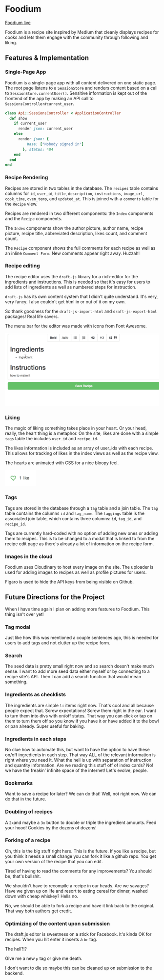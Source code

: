# Foodium

[Foodium live][heroku]

[heroku]: http://foodium.space/

Foodium is a recipe site inspired by Medium that cleanly displays recipes for cooks and lets them engage with the community through following and liking.

## Features & Implementation


### Single-Page App

Foodium is a single-page app with all content  delivered on one static page.  The root page listens to a `SessionStore` and renders content based on a call to `SessionStore.currentUser()`.  Sensitive information is kept out of the frontend of the app by making an API call to `SessionsController#current_user`.

```ruby
class Api::SessionsController < ApplicationController
  def show
    if current_user
      render json: current_user
    else
      render json: {
          base: ["Nobody signed in"]
        }, status: 404
    end
  end
end
  ```

### Recipe Rendering

  Recipes are stored in two tables in the database. The `recipes` table contains columns for `id`, `user_id`, `title`, `description`, `instructions`, `image_url`, `cook_time`, `oven_temp`, and `updated_at`. This is joined with a `comments` table for the `Recipe` view.

  Recipes are rendered in two different components: the `Index` components and the `Recipe` components.

  The `Index` components show the author picture, author name, recipe picture, recipe title, abbreviated description, likes count, and comment count.

The `Recipe` component shows the full comments for each recipe as well as an inline `Comment Form`. New comments appear right away. Huzzah!

### Recipe editing

The recipe editor uses the `draft-js` library for a rich-editor for the ingredients and instructions. This is needed so that it's easy for users to add lists of ingredients as well as numbered steps for instruction.

`draft-js` has its own content system that I didn't quite understand. It's very, very fancy. I also couldn't get html in or out of it on my own.

So thank goodness for the `draft-js-import-html` and `draft-js-export-html` packages! Real life savers.

The menu bar for the editor was made with icons from Font Awesome.

![editor]

[editor]: ./gifs/editor.gif

### Liking

The magic of liking something takes place in your heart. Or your head, really, the heart thing is a metaphor. On the site, likes are done with a simple `tags` table the includes `user_id` and `recipe_id`.

The likes information is included as an array of user_ids with each recipe. This allows for tracking of likes in the index views as well as the recipe view.

The hearts are animated with CSS for a nice bloopy feel.

![heart-bloop]

[heart-bloop]: ./gifs/heart-bloop.gif

### Tags

Tags are stored in the database through a `tag` table and a join table.  The `tag` table contains the columns `id` and `tag_name`.  The `taggings` table is the associated join table, which contains three columns: `id`, `tag_id`, and `recipe_id`.  

Tags are currently hard-coded with no option of adding new ones or adding them to recipes. This is to be changed to a modal that is linked to from the recipe edit page as there's already a lot of information on the recipe form.

### Images in the cloud

Foodium uses Cloudinary to host every image on the site. The uploader is used for adding images to recipes as well as profile pictures for users.

Figaro is used to hide the API keys from being visible on Github.

## Future Directions for the Project

When I have time again I plan on adding more features to Foodium. This thing isn't over yet!

### Tag modal

Just like how this was mentioned a couple sentences ago, this is needed for users to add tags and not clutter up the recipe form.

### Search

The seed data is pretty small right now and so search doesn't make much sense. I want to add more seed data either myself or by connecting to a recipe site's API. Then I can add a search function that would mean something.  

### Ingredients as checklists

The ingredients are simple `li` items right now. That's cool and all because people expect that. Screw expectations! Screw them right in the ear. I want to turn them into divs with on/off states. That way you can click  or tap on them to turn them off so you know if you have it or have added it to the bowl or pan already. Super useful for baking.

### Ingredients in each steps

No clue how to automate this, but want to have the option to have these on/off ingredients in each step. That way ALL of the relevant information is right where you need it. What the hell is up with separation of instruction and quantity information. Are we reading this stuff off of index cards? No! we have the freakin' infinite space of the internet! Let's evolve, people.

### Bookmarks

Want to save a recipe for later? We can do that! Well, not right now. We can do that in the future.

### Doubling of recipes

A `2x`and maybe a `3x` button to double or triple the ingredient amounts. Feed your hood! Cookies by the dozens of dozens!

### Forking of a recipe

Oh, this is the big stuff right here. This is the future. If you like a recipe, but you think it needs a small change you can fork it like a github repo. You get your own version of the recipe that you can edit.

Tired of having to read the comments for any improvements? You should be, that's bullshit.

We shouldn't have to recompile a recipe in our heads. Are we savages? Have we given up on life and resort to eating cereal for dinner, washed down with cheap whiskey? Hells no.

No, we should be able to fork a recipe and have it link back to the original. That way both authors get credit.

### Optimizing of the content upon submission

The draft.js editor is sweetness on a stick for Facebook. It's kinda OK for recipes. When you hit enter it inserts a `br` tag.

The hell?!?

Give me a new `p` tag or give me death.

I don't want to die so maybe this can be cleaned up on submission to the backend.

